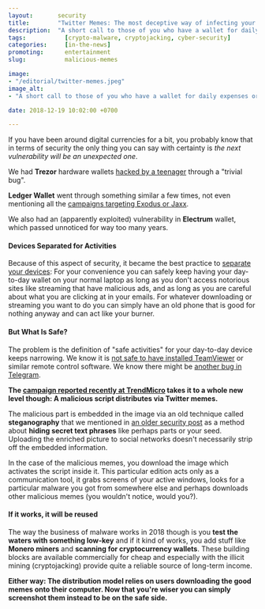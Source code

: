 ```yaml
---
layout:       security
title:        "Twitter Memes: The most deceptive way of infecting your devices with cryptostealers"
description:  "A short call to those of you who have a wallet for daily expenses or trading on a computer or phone that is used for 'safe' day-to-day work and browsing."
tags:           [crypto-malware, cryptojacking, cyber-security]
categories:     [in-the-news]
promoting:      entertainment
slug:           malicious-memes

image:
- "/editorial/twitter-memes.jpeg"
image_alt:
- "A short call to those of you who have a wallet for daily expenses or trading on a computer or phone that is used for seemingly safe day-to-day work and browsing."

date: 2018-12-19 10:02:00 +0700

---
```


If you have been around digital currencies for a bit, you probably know that in terms of security the only thing you can say with certainty is *the next vulnerability will be an unexpected one*.

We had **Trezor** hardware wallets [hacked by a teenager](https://saleemrashid.com/) through a "trivial bug".

**Ledger Wallet** went through something similar a few times, not even mentioning all the [campaigns targeting Exodus or Jaxx](https://labsblog.f-secure.com/2018/11/02/spam-campaign-targets-exodus-mac-users/).

We also had an (apparently exploited) vulnerability in **Electrum** wallet, which passed unnoticed for way too many years.

#### Devices Separated for Activities

Because of this aspect of security, it became the best practice to [separate your devices](https://www.altcointrading.net/security/device-management): For your convenience you can safely keep having your day-to-day wallet on your normal laptop as long as you don't access notorious sites like streaming that have malicious ads, and as long as you are careful about what you are clicking at in your emails. For whatever downloading or streaming you want to do you can simply have an old phone that is good for nothing anyway and can act like your burner.

#### But What Is Safe?

The problem is the definition of "safe activities" for your day-to-day device keeps narrowing. We know it is [not safe to have installed TeamViewer](https://www.makeuseof.com/tag/teamviewer-hack-everything-need-know/) or similar remote control software. We know there might be [another bug in Telegram](https://www.altcointrading.net/security/telegram).

**The [campaign reported recently at TrendMicro](https://blog.trendmicro.com/trendlabs-security-intelligence/cybercriminals-use-malicious-memes-that-communicate-with-malware/) takes it to a whole new level though: A malicious script distributes via Twitter memes.**

The malicious part is embedded in the image via an old technique called **steganography** that we mentioned in [an older security post](https://www.altcointrading.net/security/backups) as a method about **hiding secret text phrases** like perhaps parts or your seed. Uploading the enriched picture to social networks doesn't necessarily strip off the embedded information.

In the case of the malicious memes, you download the image which activates the script inside it. This particular edition acts only as a communication tool, it grabs screens of your active windows, looks for a particular malware you got from somewhere else and perhaps downloads other malicious memes (you wouldn't notice, would you?).

#### If it works, it will be reused

The way the business of malware works in 2018 though is you **test the waters with something low-key** and if it kind of works, you add stuff like **Monero miners** and **scanning for cryptocurrency wallets**. These building blocks are available commercially for cheap and especially with the illicit mining (cryptojacking) provide quite a reliable source of long-term income.

**Either way: The distribution model relies on users downloading the good memes onto their computer. Now that you're wiser you can simply screenshot them instead to be on the safe side.**
